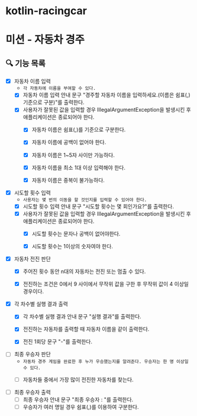 # kotlin-racingcar

# 미션 - 자동차 경주

## 🔍 기능 목록

- [x] 자동차 이름 입력
    - `각 자동차에 이름을 부여할 수 있다.`
    - [x] 자동차 이름 입력 안내 문구 "경주할 자동차 이름을 입력하세요.(이름은 쉼표(,) 기준으로 구분)"를 출력한다.
    - [x] 사용자가 잘못된 값을 입력할 경우 IllegalArgumentException을 발생시킨 후 애플리케이션은 종료되어야 한다.
        - [x] 자동차 이름은 쉼표(,)를 기준으로 구분한다.
        - [x] 자동차 이름에 공백이 없어야 한다.
        - [x] 자동차 이름은 1~5자 사이만 가능하다.
        - [x] 자동차 이름을 최소 1대 이상 입력해야 한다.
        - [x] 자동차 이름은 중복이 불가능하다.


- [x] 시도할 횟수 입력
    - `사용자는 몇 번의 이동을 할 것인지를 입력할 수 있어야 한다.`
    - [x] 시도할 횟수 입력 안내 문구 "시도할 횟수는 몇 회인가요?"를 출력한다.
    - [x] 사용자가 잘못된 값을 입력할 경우 IllegalArgumentException을 발생시킨 후 애플리케이션은 종료되어야 한다.
        - [x] 시도할 횟수는 문자나 공백이 없어야한다.
        - [x] 시도할 횟수는 1이상의 숫자여야 한다.


- [x] 자동차 전진 판단
    - [x] 주어진 횟수 동안 n대의 자동차는 전진 또는 멈출 수 있다.
    - [x] 전진하는 조건은 0에서 9 사이에서 무작위 값을 구한 후 무작위 값이 4 이상일 경우이다.


- [x] 각 차수별 실행 결과 출력
    - [x] 각 차수별 실행 결과 안내 문구 "실행 결과"를 출력한다.
    - [x] 전진하는 자동차를 출력할 때 자동차 이름을 같이 출력한다.
    - [x] 전진 1회당 문구 "-"를 출력한다.


- [ ] 최종 우승자 판단
    - `자동차 경주 게임을 완료한 후 누가 우승했는지를 알려준다. 우승자는 한 명 이상일 수 있다.`
    - [ ] 자동차들 중에서 가장 많이 전진한 자동차를 찾는다.


- [ ] 최종 우승자 출력
    - [ ] 최종 우승자 안내 문구 "최종 우승자 : "를 출력한다.
    - [ ] 우승자가 여러 명일 경우 쉼표(,)를 이용하여 구분한다.
